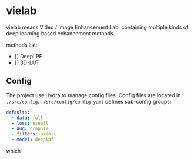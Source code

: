 # vielab

vielab means Video / Image Enhancement Lab, containing multiple kinds of deep learning based enhancement methods.

methods list:

- [] DeepLPF
- [] 3D-LUT

## Config

The project use Hydra to manage config files. Config files are located in `./src/config`. `./src/config/config.yaml` defines sub-config groups:

```yaml
defaults: 
  - data: full
  - loss: useall
  - aug: crop512
  - filters: useall
  - model: deeplpf
```

which 